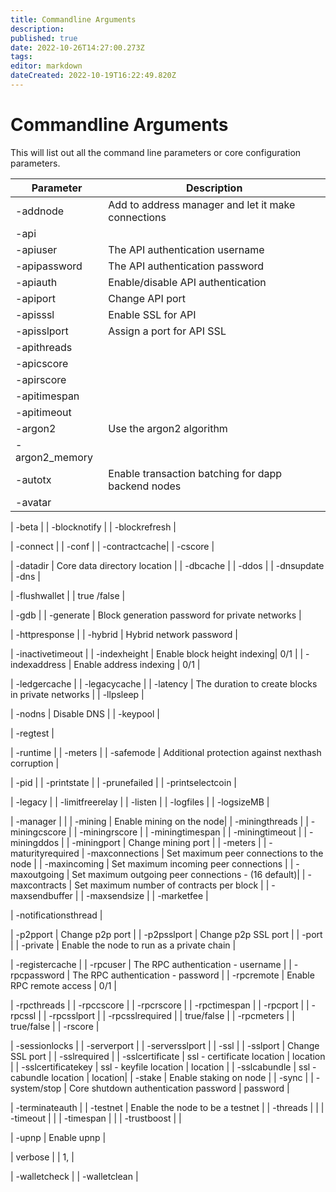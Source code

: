 ```yaml
---
title: Commandline Arguments
description: 
published: true
date: 2022-10-26T14:27:00.273Z
tags: 
editor: markdown
dateCreated: 2022-10-19T16:22:49.820Z
---
```


# Commandline Arguments
This will list out all the command line parameters or core configuration parameters.


 | Parameter | Description |
 |--- |--- |
 | -addnode | Add to address manager and let it make connections | 
 | -api |  
 | -apiuser | The API authentication username | username |
 | -apipassword | The API authentication password | password |     
 | -apiauth | Enable/disable API authentication | 0/1 |
 | -apiport | Change API port | port number |  
 | -apisssl | Enable SSL for API | 0/1 |
 | -apisslport | Assign a port for API SSL | port number|
 | -apithreads | 
 | -apicscore |
 | -apirscore |
 | -apitimespan |
 | -apitimeout |
 | -argon2 | Use the argon2 algorithm 
 | -argon2_memory |
 | -autotx | Enable transaction batching for dapp backend nodes |
 | -avatar |
 
 | -beta |
 | -blocknotify |
 | -blockrefresh |
 
 | -connect |
 | -conf |
 | -contractcache|
 | -cscore |

 
 | -datadir | Core data directory location |
 | -dbcache |
 | -ddos |
 | -dnsupdate
 | -dns |
 

 
 | -flushwallet |        | true /false |
 
 | -gdb |
 | -generate | Block generation password for private networks | 

 
 | -httpresponse |
 | -hybrid | Hybrid network password |

 | -inactivetimeout |
 | -indexheight | Enable block height indexing| 0/1 |
 | -indexaddress | Enable address indexing | 0/1 | 
 
 | -ledgercache |
 | -legacycache |
 | -latency | The duration to create blocks in private networks |
 | -llpsleep |




 | -nodns | Disable DNS |
 | -keypool |


 | -regtest |



 | -runtime |
 | -meters |
 | -safemode | Additional protection against nexthash corruption |

 
 
 | -pid |
 | -printstate |
 | -prunefailed |
 | -printselectcoin |

 | -legacy |
 | -limitfreerelay |
 | -listen |
 | -logfiles |
 | -logsizeMB |
 
 | -manager | |
 | -mining | Enable mining on the node|
 | -miningthreads |
 | -miningcscore |
 | -miningrscore |
 | -miningtimespan |
 | -miningtimeout |
 | -miningddos |
 | -miningport | Change mining port |
 | -meters |
 | -maturityrequired
 | -maxconnections | Set maximum peer connections to the node |
 | -maxincoming | Set maximum incoming peer connections  |
 | -maxoutgoing | Set maximum outgoing peer connections - (16 default)|
 | -maxcontracts | Set maximum number of contracts per block |
 | -maxsendbuffer |
 | -maxsendsize |
 | -marketfee |
 
 | -notificationsthread |

 | -p2pport | Change p2p port |
 | -p2psslport | Change p2p SSL port |
 | -port |
 | -private | Enable the node to run as a private chain |
 
 | -registercache |
 | -rpcuser | The RPC authentication - username |
 | -rpcpassword | The RPC authentication - password |
 | -rpcremote | Enable RPC remote access | 0/1 |

 | -rpcthreads |
 | -rpccscore |
 | -rpcrscore |
 | -rpctimespan |
 | -rpcport |
 | -rpcssl |
 | -rpcsslport |
 | -rpcsslrequired | | true/false |
 | -rpcmeters |  | true/false |
 | -rscore |

 | -sessionlocks | 
 | -serverport |
 | -serversslport |
 | -ssl |
 | -sslport | Change SSL port |
 | -sslrequired |
 | -sslcertificate | ssl - certificate location | location |
 | -sslcertificatekey | ssl - keyfile location | location |
 | -sslcabundle | ssl - cabundle location | location|
 | -stake | Enable staking on node |
 | -sync |
 | -system/stop | Core shutdown authentication password | password |
 
 | -terminateauth |
 | -testnet | Enable the node to be a testnet | 
 | -threads | |
 | -timeout | |
 | -timespan | |
 | -trustboost | |
 
 | -upnp | Enable upnp |
 
 | verbose |    | 1, |
 
 | -walletcheck |
 | -walletclean |